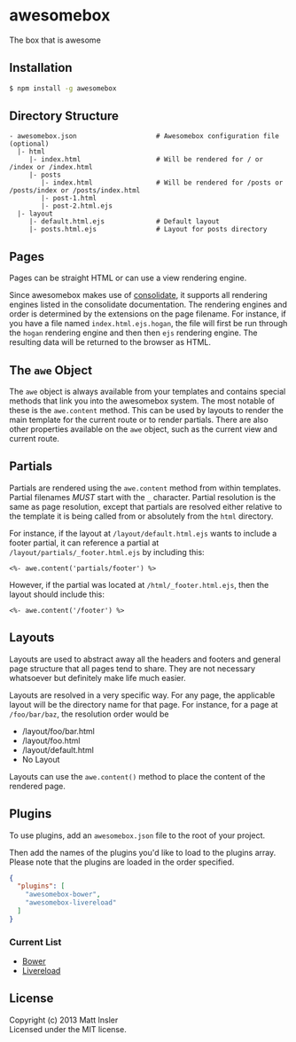 # awesomebox

The box that is awesome

## Installation

```bash
$ npm install -g awesomebox
```

## Directory Structure

```
- awesomebox.json                    # Awesomebox configuration file (optional)
  |- html
     |- index.html                   # Will be rendered for / or /index or /index.html
     |- posts
        |- index.html                # Will be rendered for /posts or /posts/index or /posts/index.html
        |- post-1.html
        |- post-2.html.ejs
  |- layout
     |- default.html.ejs             # Default layout
     |- posts.html.ejs               # Layout for posts directory
```

## Pages

Pages can be straight HTML or can use a view rendering engine.

Since awesomebox makes use of [consolidate](https://npmjs.org/package/consolidate), it supports all rendering
engines listed in the consolidate documentation.  The rendering engines and order is determined by the extensions
on the page filename.  For instance, if you have a file named `index.html.ejs.hogan`, the file will first be
run through the `hogan` rendering engine and then then `ejs` rendering engine.  The resulting data will be returned
to the browser as HTML.

## The `awe` Object

The `awe` object is always available from your templates and contains special methods that link you into the
awesomebox system.  The most notable of these is the `awe.content` method.  This can be used by layouts to render
the main template for the current route or to render partials.  There are also other properties available on the
`awe` object, such as the current view and current route.

## Partials

Partials are rendered using the `awe.content` method from within templates.  Partial filenames _MUST_ start with
the `_` character.  Partial resolution is the same as page resolution, except that partials are resolved either
relative to the template it is being called from or absolutely from the `html` directory.

For instance, if the layout at `/layout/default.html.ejs` wants to include a footer partial, it can reference a
partial at `/layout/partials/_footer.html.ejs` by including this:

```erb
<%- awe.content('partials/footer') %>
```

However, if the partial was located at `/html/_footer.html.ejs`, then the layout should include this:

```erb
<%- awe.content('/footer') %>
```

## Layouts

Layouts are used to abstract away all the headers and footers and general page structure that all pages tend to
share.  They are not necessary whatsoever but definitely make life much easier.

Layouts are resolved in a very specific way.  For any page, the applicable layout will be the directory name for
that page.  For instance, for a page at `/foo/bar/baz`, the resolution order would be
- /layout/foo/bar.html
- /layout/foo.html
- /layout/default.html
- No Layout

Layouts can use the `awe.content()` method to place the content of the rendered page.

## Plugins

To use plugins, add an `awesomebox.json` file to the root of your project.

Then add the names of the plugins you'd like to load to the plugins array.  Please note that the plugins are loaded in the order specified.

```json
{
  "plugins": [
    "awesomebox-bower",
    "awesomebox-livereload"
  ]
}
```

### Current List

- [Bower](https://github.com/mattinsler/awesomebox-bower)
- [Livereload](https://github.com/mattinsler/awesomebox-livereload)

## License
Copyright (c) 2013 Matt Insler  
Licensed under the MIT license.
